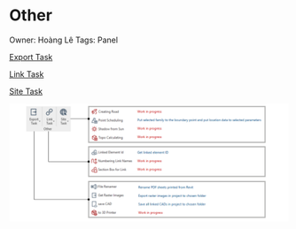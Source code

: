 # Other

Owner: Hoàng Lê
Tags: Panel

[Export Task](Other%20c34c1a695b6f4a4192e8300683bffdab/Export%20Task%204f5e1bda8b3b43bb8fc329cdb502c01d.md)

[Link Task](Other%20c34c1a695b6f4a4192e8300683bffdab/Link%20Task%200db6dcdcb0284ef7a12f7f17ac0d58db.md)

[Site Task](Other%20c34c1a695b6f4a4192e8300683bffdab/Site%20Task%2078faed5f2f90499fa2dea9c234e6fb14.md)

![Untitled](Other%20c34c1a695b6f4a4192e8300683bffdab/Untitled.png)
